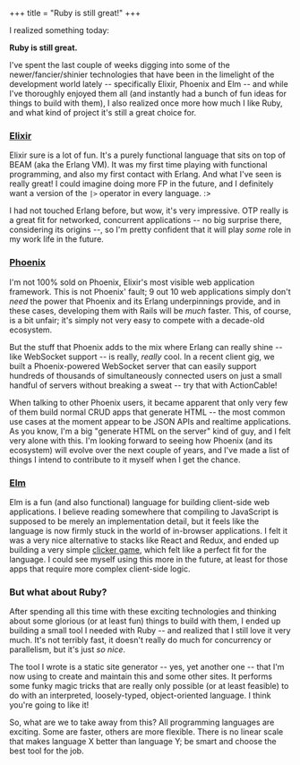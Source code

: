 +++
title = "Ruby is still great!"
+++

I realized something today:

**Ruby is still great.**

I've spent the last couple of weeks digging into some of the newer/fancier/shinier technologies that have been in the limelight of the development world lately -- specifically Elixir, Phoenix and Elm -- and while I've thoroughly enjoyed them all (and instantly had a bunch of fun ideas for things to build with them), I also realized once more how much I like Ruby, and what kind of project it's still a great choice for.

### [Elixir]

Elixir sure is a lot of fun. It's a purely functional language that sits on top of BEAM (aka the Erlang VM). It was my first time playing with functional programming, and also my first contact with Erlang. And what I've seen is really great! I could imagine doing more FP in the future, and I definitely want a version of the `|>` operator in every language. :>

I had not touched Erlang before, but wow, it's very impressive. OTP really is a great fit for networked, concurrent applications -- no big surprise there, considering its origins --, so I'm pretty confident that it will play _some_ role in my work life in the future.

### [Phoenix]

I'm not 100% sold on Phoenix, Elixir's most visible web application framework. This is not Phoenix' fault; 9 out 10 web applications simply don't _need_ the power that Phoenix and its Erlang underpinnings provide, and in these cases, developing them with Rails will be _much_ faster. This, of course, is a bit unfair; it's simply not very easy to compete with a decade-old ecosystem.

But the stuff that Phoenix adds to the mix where Erlang can really shine -- like WebSocket support -- is really, _really_ cool. In a recent client gig, we built a Phoenix-powered WebSocket server that can easily support hundreds of thousands of simultaneously connected users on just a small handful of servers without breaking a sweat -- try that with ActionCable!

When talking to other Phoenix users, it became apparent that only very few of them build normal CRUD apps that generate HTML -- the most common use cases at the moment appear to be JSON APIs and realtime applications. As you know, I'm a big "generate HTML on the server" kind of guy, and I felt very alone with this. I'm looking forward to seeing how Phoenix (and its ecosystem) will evolve over the next couple of years, and I've made a list of things I intend to contribute to it myself when I get the chance.

### [Elm]

Elm is a fun (and also functional) language for building client-side web applications. I believe reading somewhere that compiling to JavaScript is supposed to be merely an implementation detail, but it feels like the language is now firmly stuck in the world of in-browser applications. I felt it was a very nice alternative to stacks like React and Redux, and ended up building a very simple [clicker game], which felt like a perfect fit for the language. I could see myself using this more in the future, at least for those apps that require more complex client-side logic.

### But what about Ruby?

After spending all this time with these exciting technologies and thinking about some glorious (or at least fun) things to build with them, I ended up building a small tool I needed with Ruby -- and realized that I still love it very much. It's not terribly fast, it doesn't really do much for concurrency or parallelism, but it's just _so nice_.

The tool I wrote is a static site generator -- yes, yet another one -- that I'm now using to create and maintain this and some other sites. It performs some funky magic tricks that are really only possible (or at least feasible) to do with an interpreted, loosely-typed, object-oriented language. I think you're going to like it!

So, what are we to take away from this? All programming languages are exciting. Some are faster, others are more flexible. There is no linear scale that makes language X better than language Y; be smart and choose the best tool for the job.


[Elixir]: http://elixir-lang.org/
[Phoenix]: http://www.phoenixframework.org/
[Elm]: http://www.elm-lang.org/
[clicker game]: https://gist.github.com/hmans/6e8163cc35cab237fa65577b610dd78c
